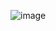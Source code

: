 ![image](https://github.com/Lee-jinwon/Flask-Web-Server/assets/102609224/89258030-5bb5-4bd6-9b89-8ebf7798bcfb)
